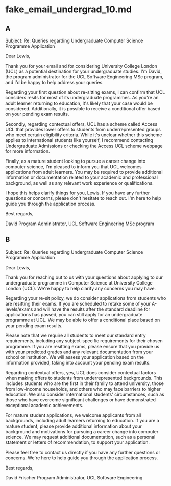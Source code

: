 # fake_email_undergrad_10.md

## A

Subject: Re: Queries regarding Undergraduate Computer Science Programme Application

Dear Lewis,

Thank you for your email and for considering University College London (UCL) as a potential destination for your undergraduate studies. I'm David, the program administrator for the UCL Software Engineering MSc program, and I'd be happy to help address your queries.

Regarding your first question about re-sitting exams, I can confirm that UCL considers resits for most of its undergraduate programmes. As you're an adult learner returning to education, it's likely that your case would be considered. Additionally, it is possible to receive a conditional offer based on your pending exam results.

Secondly, regarding contextual offers, UCL has a scheme called Access UCL that provides lower offers to students from underrepresented groups who meet certain eligibility criteria. While it's unclear whether this scheme applies to international students like yourself, I recommend contacting Undergraduate Admissions or checking the Access UCL scheme webpage for more information.

Finally, as a mature student looking to pursue a career change into computer science, I'm pleased to inform you that UCL welcomes applications from adult learners. You may be required to provide additional information or documentation related to your academic and professional background, as well as any relevant work experience or qualifications.

I hope this helps clarify things for you, Lewis. If you have any further questions or concerns, please don't hesitate to reach out. I'm here to help guide you through the application process.

Best regards,

David
Program Administrator, UCL Software Engineering MSc program

## B

Subject: Re: Queries regarding Undergraduate Computer Science Programme Application

Dear Lewis,

Thank you for reaching out to us with your questions about applying to our undergraduate programme in Computer Science at University College London (UCL). We're happy to help clarify any concerns you may have.

Regarding your re-sit policy, we do consider applications from students who are resitting their exams. If you are scheduled to retake some of your A-levels/exams and will have the results after the standard deadline for applications has passed, you can still apply for an undergraduate programme at UCL. We may be able to offer a conditional place based on your pending exam results.

Please note that we require all students to meet our standard entry requirements, including any subject-specific requirements for their chosen programme. If you are resitting exams, please ensure that you provide us with your predicted grades and any relevant documentation from your school or institution. We will assess your application based on the information provided, taking into account your pending exam results.

Regarding contextual offers, yes, UCL does consider contextual factors when making offers to students from underrepresented backgrounds. This includes students who are the first in their family to attend university, those from low-income households, and others who may face barriers to higher education. We also consider international students' circumstances, such as those who have overcome significant challenges or have demonstrated exceptional academic achievements.

For mature student applications, we welcome applicants from all backgrounds, including adult learners returning to education. If you are a mature student, please provide additional information about your background and motivations for pursuing a career change into computer science. We may request additional documentation, such as a personal statement or letters of recommendation, to support your application.

Please feel free to contact us directly if you have any further questions or concerns. We're here to help guide you through the application process.

Best regards,

David Frischer
Program Administrator, UCL Software Engineering



